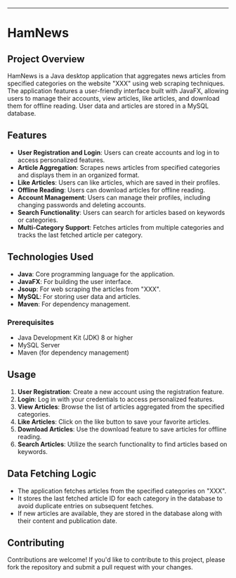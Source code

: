 ---

# HamNews

## Project Overview

HamNews is a Java desktop application that aggregates news articles from specified categories on the website "XXX" using web scraping techniques. The application features a user-friendly interface built with JavaFX, allowing users to manage their accounts, view articles, like articles, and download them for offline reading. User data and articles are stored in a MySQL database.

## Features

- **User Registration and Login**: Users can create accounts and log in to access personalized features.
- **Article Aggregation**: Scrapes news articles from specified categories and displays them in an organized format.
- **Like Articles**: Users can like articles, which are saved in their profiles.
- **Offline Reading**: Users can download articles for offline reading.
- **Account Management**: Users can manage their profiles, including changing passwords and deleting accounts.
- **Search Functionality**: Users can search for articles based on keywords or categories.
- **Multi-Category Support**: Fetches articles from multiple categories and tracks the last fetched article per category.

## Technologies Used

- **Java**: Core programming language for the application.
- **JavaFX**: For building the user interface.
- **Jsoup**: For web scraping the articles from "XXX".
- **MySQL**: For storing user data and articles.
- **Maven**: For dependency management.


### Prerequisites

- Java Development Kit (JDK) 8 or higher
- MySQL Server
- Maven (for dependency management)



## Usage

1. **User Registration**: Create a new account using the registration feature.
2. **Login**: Log in with your credentials to access personalized features.
3. **View Articles**: Browse the list of articles aggregated from the specified categories.
4. **Like Articles**: Click on the like button to save your favorite articles.
5. **Download Articles**: Use the download feature to save articles for offline reading.
6. **Search Articles**: Utilize the search functionality to find articles based on keywords.

## Data Fetching Logic

- The application fetches articles from the specified categories on "XXX".
- It stores the last fetched article ID for each category in the database to avoid duplicate entries on subsequent fetches.
- If new articles are available, they are stored in the database along with their content and publication date.

## Contributing

Contributions are welcome! If you'd like to contribute to this project, please fork the repository and submit a pull request with your changes.
